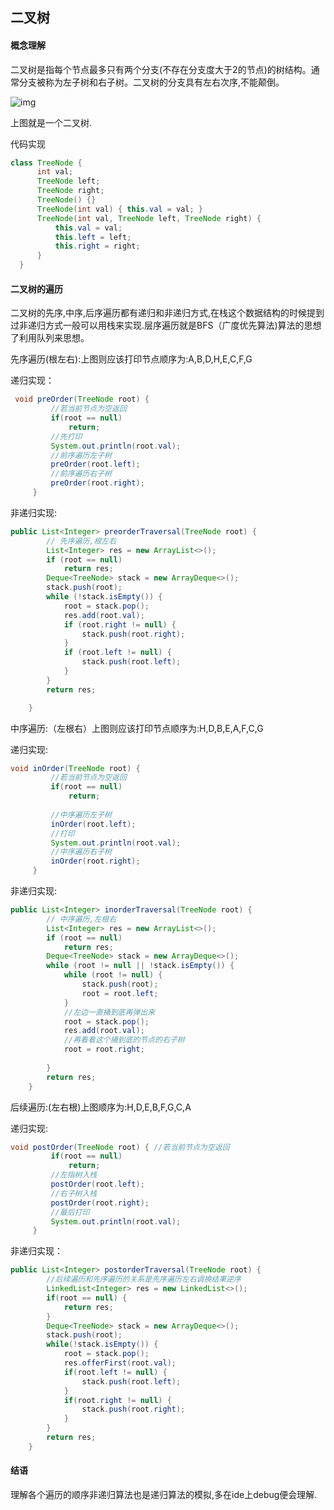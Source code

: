 ##                                      二叉树

#### 概念理解

二叉树是指每个节点最多只有两个分支(不存在分支度大于2的节点)的树结构。通常分支被称为左子树和右子树。二叉树的分支具有左右次序,不能颠倒。

![img](https://img-blog.csdnimg.cn/20190817141022512.png?x-oss-process=image/watermark,type_ZmFuZ3poZW5naGVpdGk,shadow_10,text_aHR0cHM6Ly9ibG9nLmNzZG4ubmV0L2hlbGxvd2QxMjM=,size_16,color_FFFFFF,t_70)

上图就是一个二叉树.

代码实现

~~~java
class TreeNode {
      int val;
      TreeNode left;
      TreeNode right;
      TreeNode() {}
      TreeNode(int val) { this.val = val; }
      TreeNode(int val, TreeNode left, TreeNode right) {
          this.val = val;
          this.left = left;
          this.right = right;
      }
  }
~~~



#### 二叉树的遍历

二叉树的先序,中序,后序遍历都有递归和非递归方式,在栈这个数据结构的时候提到过非递归方式一般可以用栈来实现.层序遍历就是BFS（广度优先算法)算法的思想了利用队列来思想。

先序遍历(根左右):上图则应该打印节点顺序为:A,B,D,H,E,C,F,G

递归实现：

~~~java
 void preOrder(TreeNode root) {
		 //若当前节点为空返回
		 if(root == null)
			 return;
		 //先打印
		 System.out.println(root.val);
		 //前序遍历左子树
		 preOrder(root.left);
		 //前序遍历右子树
		 preOrder(root.right);
	 }
~~~

非递归实现:

~~~java
public List<Integer> preorderTraversal(TreeNode root) {
		// 先序遍历,根左右
		List<Integer> res = new ArrayList<>();
		if (root == null)
			return res;
		Deque<TreeNode> stack = new ArrayDeque<>();
		stack.push(root);
		while (!stack.isEmpty()) {
			root = stack.pop();
			res.add(root.val);
			if (root.right != null) {
				stack.push(root.right);
			}
			if (root.left != null) {
				stack.push(root.left);
			}
		}
		return res;

	}
~~~

中序遍历:（左根右）上图则应该打印节点顺序为:H,D,B,E,A,F,C,G

递归实现:

~~~java
void inOrder(TreeNode root) {
		 //若当前节点为空返回
		 if(root == null)
			 return;
		
		 //中序遍历左子树
		 inOrder(root.left);
		 //打印
		 System.out.println(root.val);
		 //中序遍历右子树
		 inOrder(root.right);
	 }
~~~

非递归实现:

~~~java
public List<Integer> inorderTraversal(TreeNode root) {
		// 中序遍历,左根右
		List<Integer> res = new ArrayList<>();
		if (root == null)
			return res;
		Deque<TreeNode> stack = new ArrayDeque<>();
		while (root != null || !stack.isEmpty()) {
			while (root != null) {
				stack.push(root);
				root = root.left;
			}
			//左边一直捅到底再弹出来
			root = stack.pop();
			res.add(root.val);
			//再看看这个捅到底的节点的右子树
			root = root.right;
			
		}
		return res;
	}
~~~



后续遍历:(左右根)上图顺序为:H,D,E,B,F,G,C,A

递归实现:

~~~java
void postOrder(TreeNode root) { //若当前节点为空返回
		 if(root == null)
			 return;	
		 //左指树入栈
		 postOrder(root.left);		
		 //右子树入栈
		 postOrder(root.right);
		 //最后打印
		 System.out.println(root.val);	 
	 }
~~~

非递归实现：

~~~java
public List<Integer> postorderTraversal(TreeNode root) {
		//后续遍历和先序遍历的关系是先序遍历左右调换结果逆序
		LinkedList<Integer> res = new LinkedList<>();
		if(root == null) {
			return res;
		}
		Deque<TreeNode> stack = new ArrayDeque<>();
		stack.push(root);
		while(!stack.isEmpty()) {
			root = stack.pop();
			res.offerFirst(root.val);
			if(root.left != null) {
				stack.push(root.left);
			}
			if(root.right != null) {
				stack.push(root.right);
			}
		}
		return res;
	}
~~~

#### 结语

理解各个遍历的顺序非递归算法也是递归算法的模拟,多在ide上debug便会理解.
